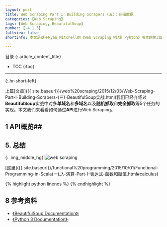 ```yaml
---
layout: post
title: Web Scraping Part I：Building Scrapers (五)：存储数据
categories: [Web Scraping]
tags: [Web Scraping, BeaufitulSoup]
number: [-4.1.3]
fullview: false
shortinfo: 本文是基于Ryan Mitchell的《Web Scraping With Pyhton》书本的第3篇笔记，通过前2篇笔记，您已经掌握了BeautifulSoup的基本用法。本文将用几个实战的例子，带您用BeautifulSoup在真实的互联网上获取数据。

---
```

目录
{:.article_content_title}


* TOC
{:toc}

---
{:.hr-short-left}


上篇[文章]({{ site.baseurl}}/web%20scraping/2015/12/03/Web-Scraping-Part-I-Building-Scrapers-(三)-BeautifulSoup实战.html)我们已经介绍过**BeautifulSoup**实战中对多**单域名**和**多域名**以及**随机抓取**和**完全抓取**等5个任务的实现。本文我们来看看如何通过**API**进行Web Scraping。

## 1 API概览##







## 5. 总结 ##


{: .img_middle_hg}
![web scraping](/assets/images/posts/2015-12-02/BeautifulSoup进阶.png)

[这里]({{ site.baseurl}}/functional%20programming/2015/10/01/Functional-Programming-in-Scala(一)_λ-演算-Part-I-表达式-函数和赋值.html#calculus)

{% highlight python linenos %}
{% endhighlight %}

## 8 参考资料 ##

- [《BeautifulSoup Documentation》](https://www.crummy.com/software/BeautifulSoup/bs4/doc/);
- [《Python 3 Documentation》](https://docs.python.org/3/);




